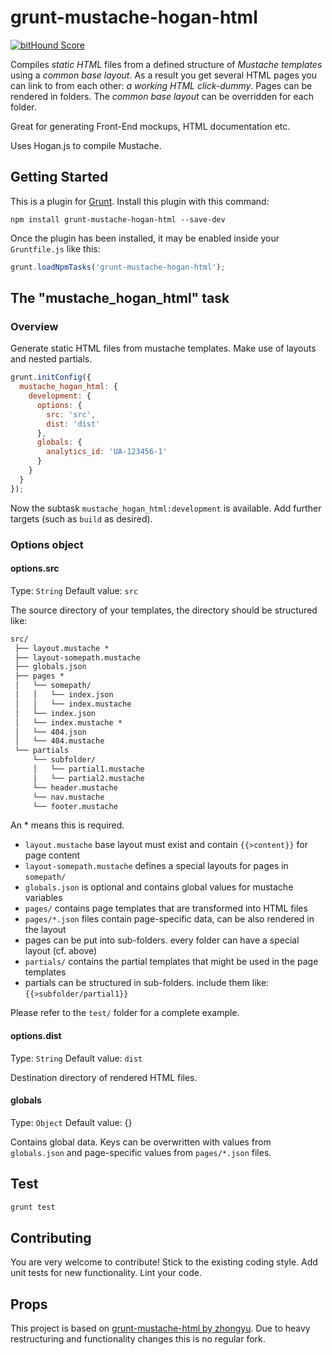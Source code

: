 # grunt-mustache-hogan-html

[![bitHound Score](https://www.bithound.io/rocco/grunt-mustache-hogan-html/badges/score.svg)](https://www.bithound.io/rocco/grunt-mustache-hogan-html)

Compiles *static HTML* files from a defined structure of *Mustache templates* using a *common base layout*.
As a result you get several HTML pages you can link to from each other: *a working HTML click-dummy*.
Pages can be rendered in folders. 
The *common base layout* can be overridden for each folder.

Great for generating Front-End mockups, HTML documentation etc.

Uses Hogan.js to compile Mustache.


## Getting Started
This is a plugin for [Grunt](http://gruntjs.com/getting-started).
Install this plugin with this command:

```shell
npm install grunt-mustache-hogan-html --save-dev
```

Once the plugin has been installed, it may be enabled inside your `Gruntfile.js` like this:

```js
grunt.loadNpmTasks('grunt-mustache-hogan-html');
```

## The "mustache_hogan_html" task

### Overview
Generate static HTML files from mustache templates.
Make use of layouts and nested partials.

```js
grunt.initConfig({
  mustache_hogan_html: {
    development: {
      options: {
        src: 'src',
        dist: 'dist'
      },
      globals: {
        analytics_id: 'UA-123456-1'
      }
    }
  }
});
```

Now the subtask `mustache_hogan_html:development` is available.
Add further targets (such as `build` as desired).

### Options object

#### options.src
Type: `String`
Default value: `src`

The source directory of your templates, the directory should be structured like:

```txt
src/
 ├── layout.mustache *
 ├── layout-somepath.mustache
 ├── globals.json
 ├── pages *
 │   └── somepath/
 │   │   └── index.json
 │   │   └── index.mustache
 │   └── index.json
 │   └── index.mustache *
 │   └── 404.json
 │   └── 404.mustache
 └── partials
     └── subfolder/
     │   └── partial1.mustache
     │   └── partial2.mustache
     └── header.mustache
     └── nav.mustache
     └── footer.mustache
```

An * means this is required.

* `layout.mustache` base layout must exist and contain `{{>content}}` for page content
* `layout-somepath.mustache` defines a special layouts for pages in `somepath/`
* `globals.json` is optional and contains global values for mustache variables
* `pages/` contains page templates that are transformed into HTML files
* `pages/*.json` files contain page-specific data, can be also rendered in the layout
* pages can be put into sub-folders. every folder can have a special layout (cf. above)
* `partials/` contains the partial templates that might be used in the page templates
* partials can be structured in sub-folders. include them like: `{{>subfolder/partial1}}`

Please refer to the `test/` folder for a complete example.

#### options.dist
Type: `String`
Default value: `dist`

Destination directory of rendered HTML files.

#### globals
Type: `Object`
Default value: {}

Contains global data. 
Keys can be overwritten with values from `globals.json` and page-specific values from `pages/*.json` files.

## Test

```bash
grunt test
```

## Contributing
You are very welcome to contribute!
Stick to the existing coding style.
Add unit tests for new functionality.
Lint your code.

## Props
This project is based on [grunt-mustache-html by zhongyu](https://github.com/haio/grunt-mustache-html).
Due to heavy restructuring and functionality changes this is no regular fork.
